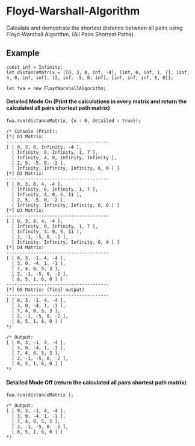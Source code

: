 # Floyd-Warshall-Algorithm
Calculate and demostrate the shortest distance between all pairs using Floyd-Warshall Algorithm. (All Pairs Shortest Paths).

## Example
```
const inf = Infinity;
let distanceMatrix = [[0, 3, 8, inf, -4], [inf, 0, inf, 1, 7], [inf, 4, 0, inf, inf], [2, inf, -5, 0, inf], [inf, inf, inf, 6, 0]];

let fwa = new FloydWarshallAlgorithm;
```


#### Detailed Mode On (Print the calculations in every matrix and return the calculated all pairs shortest path matrix)
```
fwa.run(distanceMatrix, {n : 0, detailed : true});

/* Console (Print):
[*] D1 Matrix:
--------------------------------------
[ [ 0, 3, 8, Infinity, -4 ],
  [ Infinity, 0, Infinity, 1, 7 ],
  [ Infinity, 4, 0, Infinity, Infinity ],
  [ 2, 5, -5, 0, -2 ],
  [ Infinity, Infinity, Infinity, 6, 0 ] ]
[*] D2 Matrix:
--------------------------------------
[ [ 0, 3, 8, 4, -4 ],
  [ Infinity, 0, Infinity, 1, 7 ],
  [ Infinity, 4, 0, 5, 11 ],
  [ 2, 5, -5, 0, -2 ],
  [ Infinity, Infinity, Infinity, 6, 0 ] ]
[*] D3 Matrix:
--------------------------------------
[ [ 0, 3, 8, 4, -4 ],
  [ Infinity, 0, Infinity, 1, 7 ],
  [ Infinity, 4, 0, 5, 11 ],
  [ 2, -1, -5, 0, -2 ],
  [ Infinity, Infinity, Infinity, 6, 0 ] ]
[*] D4 Matrix:
--------------------------------------
[ [ 0, 3, -1, 4, -4 ],
  [ 3, 0, -4, 1, -1 ],
  [ 7, 4, 0, 5, 3 ],
  [ 2, -1, -5, 0, -2 ],
  [ 8, 5, 1, 6, 0 ] ]
--------------------------------------
[*] D5 Matrix: (final output)
--------------------------------------
[ [ 0, 3, -1, 4, -4 ],
  [ 3, 0, -4, 1, -1 ],
  [ 7, 4, 0, 5, 3 ],
  [ 2, -1, -5, 0, -2 ],
  [ 8, 5, 1, 6, 0 ] ]
*/

/* Output:
[ [ 0, 3, -1, 4, -4 ],
  [ 3, 0, -4, 1, -1 ],
  [ 7, 4, 0, 5, 3 ],
  [ 2, -1, -5, 0, -2 ],
  [ 8, 5, 1, 6, 0 ] ]
*/
```
#### Detailed Mode Off (return the calculated all pairs shortest path matrix)
```
fwa.run(distanceMatrix );

/* Output:
[ [ 0, 3, -1, 4, -4 ],
  [ 3, 0, -4, 1, -1 ],
  [ 7, 4, 0, 5, 3 ],
  [ 2, -1, -5, 0, -2 ],
  [ 8, 5, 1, 6, 0 ] ]
*/
```
